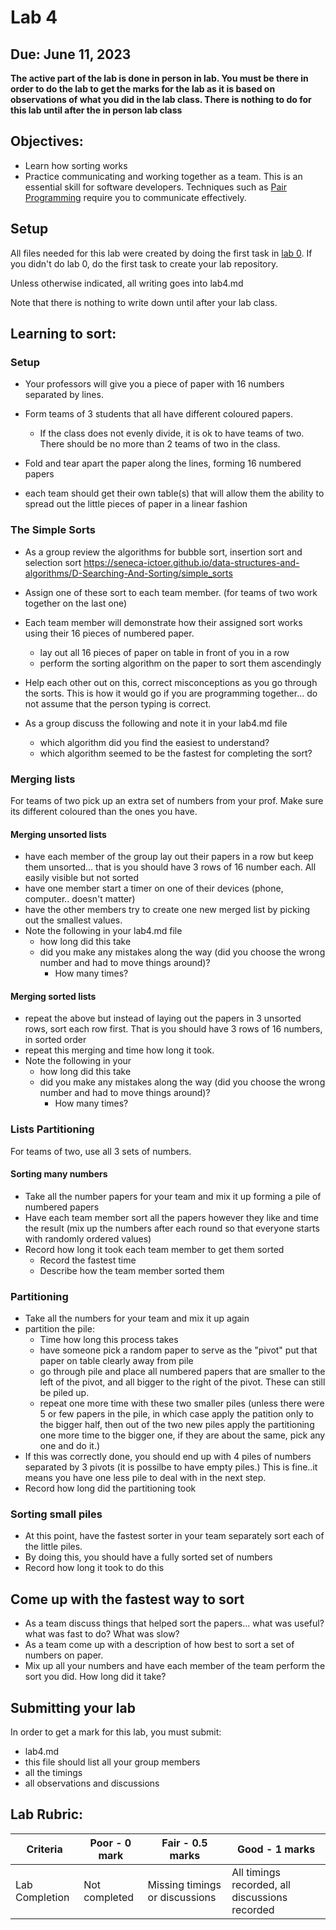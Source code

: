# Lab 4

## Due: June 11, 2023

**The active part of the lab is done in person in lab.  You must be there in order to do the lab to get the marks for the lab as it is based on observations of what you did in the lab class.  There is nothing to do for this lab until after the in person lab class**

## Objectives:

- Learn how sorting works
- Practice communicating and working together as a team.  This is an essential skill for software developers.  Techniques such as [Pair Programming](https://en.wikipedia.org/wiki/Pair_programming#Learning) require you to communicate effectively.


## Setup


All files needed for this lab were created by doing the first task in [lab 0](lab-00.md).  If you didn't do lab 0, do the first task to create your lab repository.


Unless otherwise indicated, all writing goes into lab4.md  

Note that there is nothing to write down until after your lab class.

## Learning to sort:

### Setup

* Your professors will give you a piece of paper with 16 numbers separated by lines.  

* Form teams of 3 students that all have different coloured papers.
	* If the class does not evenly divide, it is ok to have teams of two.  There should be no more than 2 teams of two in the class.

* Fold and tear apart the paper along the lines, forming 16 numbered papers
* each team should get their own table(s) that will allow them the ability to spread out the little pieces of paper in a linear fashion

### The Simple Sorts

* As a group review the algorithms for bubble sort, insertion sort and selection sort
	https://seneca-ictoer.github.io/data-structures-and-algorithms/D-Searching-And-Sorting/simple_sorts

* Assign one of these sort to each team member. (for teams of two work together on the last one)
* Each team member will demonstrate how their assigned sort works using their 16 pieces of numbered paper.
	* lay out all 16 pieces of paper on table in front of you in a row
	* perform the sorting algorithm on the paper to sort them ascendingly
* Help each other out on this, correct misconceptions as you go through the sorts.  This is how it would go if you are programming together... do not assume that the person typing is correct. 
* As a group discuss the following and note it in your lab4.md file
	* which algorithm did you find the easiest to understand?
	* which algorithm seemed to be the fastest for completing the sort?


### Merging lists

For teams of two pick up an extra set of numbers from your prof.  Make sure its different coloured than the ones you have.

#### Merging unsorted lists

* have each member of the group lay out their papers in a row but keep them unsorted... that is you should have 3 rows of 16 number each.  All easily visible but not sorted
* have one member start a timer on one of their devices (phone, computer.. doesn't matter)
* have the other members try to create one new merged list by picking out the smallest values.
* Note the following in your lab4.md file
	* how long did this take
	* did you make any mistakes along the way (did you choose the wrong number and had to move things around)?
		* How many times? 

#### Merging sorted lists

* repeat the above but instead of laying out the papers in 3 unsorted rows, sort each row first.  That is you should have 3 rows of 16 numbers, in sorted order
* repeat this merging and time how long it took.
* Note the following in your 
	* how long did this take
	* did you make any mistakes along the way (did you choose the wrong number and had to move things around)?
		* How many times? 

### Lists Partitioning

For teams of two, use all 3 sets of numbers.

#### Sorting many numbers

* Take all the number papers for your team and mix it up forming a pile of numbered papers
* Have each team member sort all the papers however they like and time the result (mix up the numbers after each round so that everyone starts with randomly ordered values)
* Record how long it took each team member to get them sorted
	* Record the fastest time
	* Describe how the team member sorted them


### Partitioning

* Take all the numbers for your team and mix it up again
* partition the pile:
	* Time how long this process takes
	* have someone pick a random paper to serve as the "pivot" put that paper on table clearly away from pile
	* go through pile and place all numbered papers that are smaller to the left of the pivot, and all bigger to the right of the pivot.  These can still be piled up.
	* repeat one more time with these two smaller piles (unless there were 5 or few papers in the pile, in which case apply the patition only to the bigger half, then out of the two new piles apply the partitioning one more time to the bigger one, if they are about the same, pick any one and do it.)
* If this was correctly done, you should end up with 4 piles of numbers separated by 3 pivots  (it is possilbe to have empty piles.)  This is fine..it means you have one less pile to deal with in the next step.
* Record how long did the partitioning took


### Sorting small piles

* At this point, have the fastest sorter in your team separately sort each of the little piles. 
* By doing this, you should have a fully sorted set of numbers
* Record how long it took to do this


## Come up with the fastest way to sort

* As a team discuss things that helped sort the papers... what was useful? what was fast to do?  What was slow?
* As a team come up with a description of how best to sort a set of numbers on paper.
* Mix up all your numbers and have each member of the team perform the sort you did.  How long did it take?


## Submitting your lab

In order to get a mark for this lab, you must submit:

* lab4.md
* this file should list all your group members
* all the timings
* all observations and discussions


## Lab Rubric:

| Criteria       | Poor - 0 mark     | Fair - 0.5 marks                                                                                                                     | Good - 1 marks                                                              |
| -------------- | ----------------- | ------------------------------------------------------------------------------------------------------------------------------------ | --------------------------------------------------------------------------- |
| Lab Completion | Not completed | Missing timings or discussions | All timings recorded, all discussions recorded |
